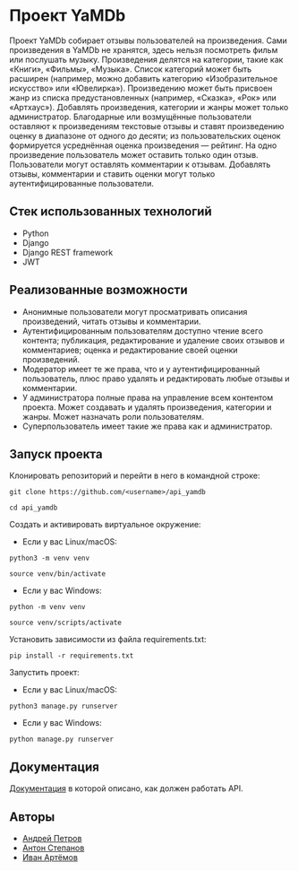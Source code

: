 # Проект YaMDb
Проект YaMDb собирает отзывы пользователей на произведения. Сами произведения в YaMDb не хранятся, здесь нельзя посмотреть фильм или послушать музыку.
Произведения делятся на категории, такие как «Книги», «Фильмы», «Музыка». Список категорий может быть расширен (например, можно добавить категорию «Изобразительное искусство» или «Ювелирка»).
Произведению может быть присвоен жанр из списка предустановленных (например, «Сказка», «Рок» или «Артхаус»). 
Добавлять произведения, категории и жанры может только администратор.
Благодарные или возмущённые пользователи оставляют к произведениям текстовые отзывы и ставят произведению оценку в диапазоне от одного до десяти; из пользовательских оценок формируется усреднённая оценка произведения — рейтинг. На одно произведение пользователь может оставить только один отзыв.
Пользователи могут оставлять комментарии к отзывам.
Добавлять отзывы, комментарии и ставить оценки могут только аутентифицированные пользователи.
## Стек использованных технологий
* Python
* Django
* Django REST framework
* JWT
## Реализованные возможности
* Анонимные пользователи могут просматривать описания произведений, читать отзывы и комментарии.
* Аутентифицированным пользователям доступно чтение всего контента; публикация, редактирование и удаление своих отзывов и комментариев; оценка и редактирование своей оценки произведений.
* Модератор имеет те же права, что и у аутентифицированный пользователь, плюс право удалять и редактировать любые отзывы и комментарии.
* У администратора полные права на управление всем контентом проекта. Может создавать и удалять произведения, категории и жанры. Может назначать роли пользователям.
* Суперпользователь имеет такие же права как и администратор.
## Запуск проекта
Клонировать репозиторий и перейти в него в командной строке:
```
git clone https://github.com/<username>/api_yamdb
```
```
cd api_yamdb
```
Cоздать и активировать виртуальное окружение:
* Если у вас Linux/macOS:
```
python3 -m venv venv
```
```
source venv/bin/activate
```
* Если у вас Windows:
```
python -m venv venv
```
```
source venv/scripts/activate
```
Установить зависимости из файла requirements.txt:
```
pip install -r requirements.txt
```
Запустить проект:
* Если у вас Linux/macOS:
```
python3 manage.py runserver
```
* Если у вас Windows:
```
python manage.py runserver
```
## Документация
[Документация](http://127.0.0.1:8000/redoc/) в которой описано, как должен работать API.
## Авторы
* [Андрей Петров](https://github.com/AndreiPetrov94)
* [Антон Степанов](https://github.com/antonio-161)
* [Иван Артёмов](https://github.com/konfuzer)
